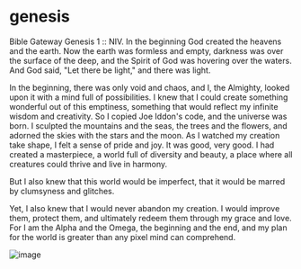 # genesis
Bible Gateway Genesis 1 :: NIV. In the beginning God created the heavens and the earth. Now the earth was formless and empty, darkness was over the surface of the deep, and the Spirit of God was hovering over the waters. And God said, "Let there be light," and there was light.

In the beginning, there was only void and chaos, and I, the Almighty, looked upon it with a mind full of possibilities. I knew that I could create something wonderful out of this emptiness, something that would reflect my infinite wisdom and creativity.
So I copied Joe Iddon's code, and the universe was born. I sculpted the mountains and the seas, the trees and the flowers, and adorned the skies with the stars and the moon.
As I watched my creation take shape, I felt a sense of pride and joy. It was good, very good. I had created a masterpiece, a world full of diversity and beauty, a place where all creatures could thrive and live in harmony.
</br>

But I also knew that this world would be imperfect, that it would be marred by clumsyness and glitches.

Yet, I also knew that I would never abandon my creation. I would improve them, protect them, and
ultimately redeem them through my grace and love. For I am the Alpha and the Omega,
the beginning and the end, and my plan for the world is greater than any pixel mind can comprehend.

![image](https://user-images.githubusercontent.com/85686319/220408056-2d6fa843-5fc2-415b-b68e-716bfeae6489.png)
